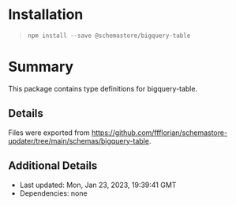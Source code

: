 # Installation
> `npm install --save @schemastore/bigquery-table`

# Summary
This package contains type definitions for bigquery-table.

## Details
Files were exported from https://github.com/ffflorian/schemastore-updater/tree/main/schemas/bigquery-table.

## Additional Details
* Last updated: Mon, Jan 23, 2023, 19:39:41 GMT
* Dependencies: none
